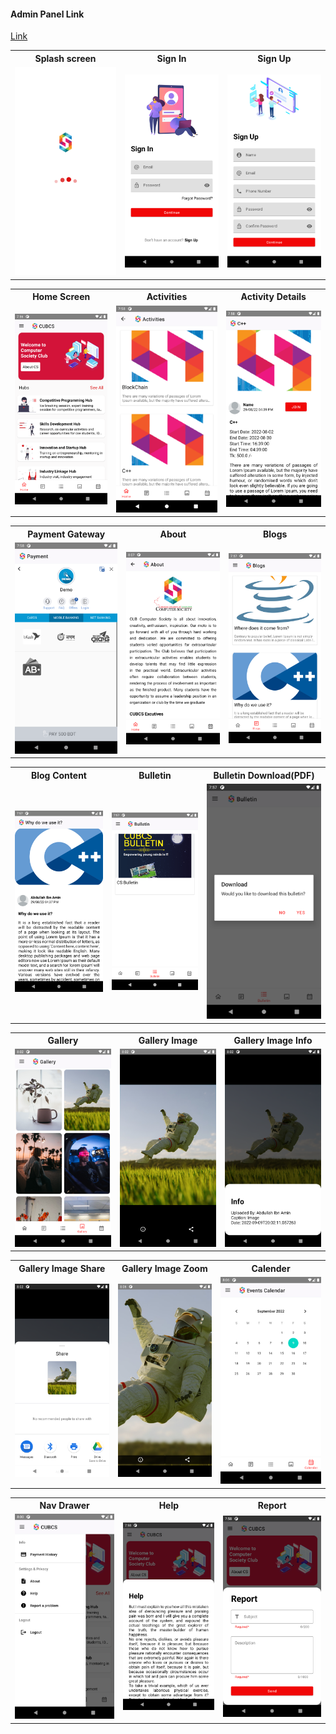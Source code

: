 <h4>Admin Panel Link</h4>
<a href="https://github.com/abdullahibnamin/CUBCS_Admin">Link</a>

<!---<style>
    table,
    th,
    td {
        border: 1px solid black;
        border-collapse: collapse;
    }

    th {
        font-size: 18px;
        padding: 10px;
    }

    img {
        width: 240px;
        height: 480px;
        padding: 15px;
    }
</style>--->

<table style="text-align: center;">
<tr>
        <th>Splash screen</th>
        <th>Sign In</th>
        <th>Sign Up</th>
</tr>
<tr>
        <td><img src="/sample_images/splashScreen.png"></td>
        <td><img src="/sample_images/signin.png"></td>
        <td><img src="/sample_images/signup.png"></td>
</tr>
</table>


<table>
<tr>
        <th>Home Screen</th>
        <th>Activities</th>
        <th>Activity Details</th>

</tr>
<tr>
        <td><img src="/sample_images/homeScreen.png"></td>
        <td><img src="/sample_images/activities.png"></td>
        <td><img src="/sample_images/activityDetails.png"></td>
</tr>
</table>


<table>
<tr>
        <th>Payment Gateway</th>
        <th>About</th>
        <th>Blogs</th>

</tr>

<tr>
        <td><img src="/sample_images/paymentGateway.png"></td>
        <td><img src="/sample_images/clubAbout.png"></td>
        <td><img src="/sample_images/blogs.png"></td>

</tr>
</table>


<table>
<tr>
        <th>Blog Content</th>
        <th>Bulletin</th>
        <th>Bulletin Download(PDF)</th>

</tr>

<tr>
        <td><img src="/sample_images/blogContent.png"></td>
        <td><img src="/sample_images/bulletin.png"></td>
        <td><img src="/sample_images/bulletinDownload.png"></td>
</tr>
</table>


<table>
<tr>
        <th>Gallery</th>
        <th>Gallery Image</th>
        <th>Gallery Image Info</th>

</tr>

<tr>
        <td><img src="/sample_images/gallery.png"></td>
        <td><img src="/sample_images/galleryImage.png"></td>
        <td><img src="/sample_images/imageDetails.png"></td>
</tr>
</table>


<table>
<tr>
        <th>Gallery Image Share</th>
        <th>Gallery Image Zoom</th>
        <th>Calender</th>
</tr>

<tr>
        <td><img src="/sample_images/imageShare.png"></td>
        <td><img src="/sample_images/imageZoom.png"></td>
        <td><img src="/sample_images/calender.png"></td>
</tr>
</table>


<table>
<tr>
        <th>Nav Drawer</th>
        <th>Help</th>
        <th>Report</th>
</tr>

<tr>
        <td><img src="/sample_images/navDrawer.png"></td>
        <td><img src="/sample_images/help.png"></td>
        <td><img src="/sample_images/report.png"></td>
</tr>
</table>
